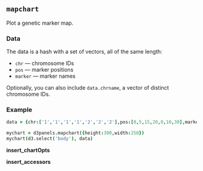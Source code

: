 ## `mapchart`

Plot a genetic marker map.

### Data

The data is a hash with a set of vectors, all of the same length:
- `chr` &mdash; chromosome IDs
- `pos` &mdash; marker positions
- `marker` &mdash; marker names

Optionally, you can also include `data.chrname`, a vector of distinct
chromosome IDs.

### Example

```coffeescript
data = {chr:['1','1','1','1','2','2','2'],pos:[0,5,15,20,0,10,30],marker:['m1','m2','m3','m4','m5','m6','m7']}

mychart = d3panels.mapchart({height:300,width:250})
mychart(d3.select('body'), data)
```

**insert_chartOpts**

**insert_accessors**
